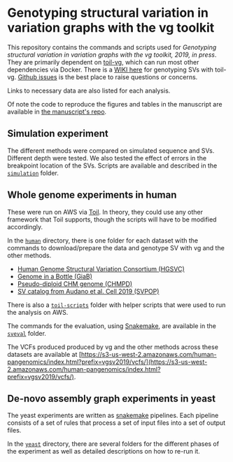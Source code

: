 # Genotyping structural variation in variation graphs with the vg toolkit

This repository contains the commands and scripts used for *Genotyping structural variation in variation graphs with the vg toolkit, 2019, in press*.
They are primarily dependent on [toil-vg](https://github.com/vgteam/toil-vg), which can run most other dependencies via Docker.  There is a [WIKI here](https://github.com/vgteam/toil-vg/wiki/Genotyping-Structural-Variants) for genotyping SVs with toil-vg. [Github issues](https://github.com/vgteam/sv-genotyping-paper/issues/new) is the best place to raise questions or concerns.

Links to necessary data are also listed for each analysis.

Of note the code to reproduce the figures and tables in the manuscript are available in [the manuscript's repo](https://github.com/jmonlong/manu-vgsv/tree/master/figures).

## Simulation experiment

The different methods were compared on simulated sequence and SVs.
Different depth were tested. 
We also tested the effect of errors in the breakpoint location of the SVs.
Scripts are available and described in the [`simulation`](simulation) folder.

## Whole genome experiments in human

These were run on AWS via [Toil](http://toil.ucsc-cgl.org/). 
In theory, they could use any other framework that Toil supports, though the scripts will have to be modified accordingly. 

In the [`human`](human) directory, there is one folder for each dataset with the commands to download/prepare the data and genotype SV with vg and the other methods.

* [Human Genome Structural Variation Consortium (HGSVC)](human/hgsvc)
* [Genome in a Bottle (GiaB)](human/giab)
* [Pseudo-diploid CHM genome (CHMPD)](human/chmpd)
* [SV catalog from Audano et al. Cell 2019 (SVPOP)](human/svpop)

There is also a [`toil-scripts`](human/toil-scripts) folder with helper scripts that were used to run the analysis on AWS.

The commands for the evaluation, using [Snakemake](https://snakemake.readthedocs.io/en/stable/), are available in the [`sveval`](human/sveval) folder.

The VCFs produced produced by vg and the other methods across these datasets are available at [https://s3-us-west-2.amazonaws.com/human-pangenomics/index.html?prefix=vgsv2019/vcfs/](https://s3-us-west-2.amazonaws.com/human-pangenomics/index.html?prefix=vgsv2019/vcfs/). 

## De-novo assembly graph experiments in yeast


The yeast experiments are written as [snakemake](https://snakemake.readthedocs.io/en/stable/) pipelines.
Each pipeline consists of a set of rules that process a set of input files into a set of output files.

In the [`yeast`](yeast) directory, there are several folders for the different phases of the experiment as well as detailed descriptions on how to re-run it.

